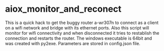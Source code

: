 # aiox_monitor_and_reconect
This is a quick hack to get the buggy router a-wr307n to connect as a client on a wifi network and bridge with its ethernet ports.
Also this script will monitor for wifi connectivity and when disconnected it tries to restablish the connection and restarts the router.
The windows executable is 64bit and was created with py2exe.
Parameters are stored in config.json file.
